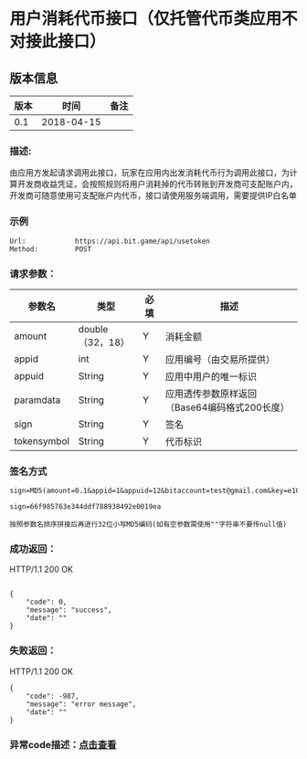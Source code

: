 # 用户消耗代币接口（仅托管代币类应用不对接此接口）

## 版本信息
版本 | 时间 |   备注
-- | -- |   --
0.1 | 2018-04-15

### 描述:
由应用方发起请求调用此接口，玩家在应用内出发消耗代币行为调用此接口，为计算开发商收益凭证，会按照规则将用户消耗掉的代币转账到开发商可支配账户内，开发商可随意使用可支配账户内代币，接口请使用服务端调用，需要提供IP白名单


### 示例

``` 
Url:            https://api.bit.game/api/usetoken
Method:         POST

```

### 请求参数：


 参数名           |     类型        |必填| 描述         
------------ |     -------------|------|         -----------
 amount  |   double（32，18） |Y|   消耗金额
 appid    |   int |Y|   应用编号（由交易所提供）
 appuid   |   String  |Y|   应用中用户的唯一标识
 paramdata  |   String  |Y|   应用透传参数原样返回（Base64编码格式200长度）
 sign     | String  |Y| 签名   
 tokensymbol    |   String  |Y|   代币标识
 
 
 ### 签名方式
 ```
 sign=MD5(amount=0.1&appid=1&appuid=12&bitaccount=test@gmail.com&key=e10adc3949ba59abbe56e057f20f883e&paramdata=MTIzNDU2&tokensymbol=bgx).toLowerCase()
 
 sign=66f985763e344ddf788938492e0019ea
 
 按照参数名排序拼接后再进行32位小写MD5编码(如有空参数需使用""字符串不要传null值)
 ```

 ### 成功返回：
 HTTP/1.1 200 OK
``` 

{
    "code": 0,
    "message": "success",
    "date": ""
}
```

### 失败返回：
HTTP/1.1 200 OK
``` 
{
    "code": -987,
    "message": "error message",
    "date": ""
}
```


### 异常code描述：[点击查看](https://github.com/BitGameEN/OpenAPI/blob/master/BitGame%E6%B8%B8%E6%88%8F%E5%AF%B9%E6%8E%A5%E6%96%87%E6%A1%A3.md)
